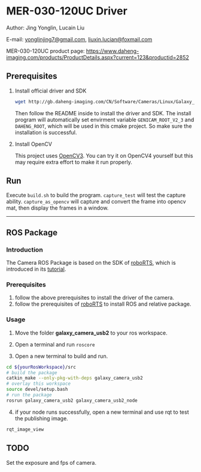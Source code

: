 # MER-030-120UC Driver

Author: Jing Yonglin, Lucain Liu

E-mail: yonglinjing7@gmail.com, liuxin.lucian@foxmail.com

MER-030-120UC product page: https://www.daheng-imaging.com/products/ProductDetails.aspx?current=123&productid=2852

## Prerequisites

1. Install official driver and SDK

    ```bash
    wget http://gb.daheng-imaging.com/CN/Software/Cameras/Linux/Galaxy_Linux_x86_U2_CN_1.0.1904.9261.tar.gz
    ```

    Then follow the README inside to install the driver and SDK. The install program will automatically set envirment variable `GENICAM_ROOT_V2_3` and `DAHENG_ROOT`, which will be used in this cmake project. So make sure the installation is successful.

2. Install OpenCV

    This project uses [OpenCV3](https://github.com/opencv/opencv/archive/3.4.12.zip). You can try it on OpenCV4 yourself but this may require extra effort to make it run properly.

## Run

Execute `build.sh` to build the program. `capture_test` will test the capture ability. `capture_as_opencv` will capture and convert the frame into opencv mat, then display the frames in a window. 

--- 

## ROS Package



### Introduction
The Camera ROS Package is based on the SDK of [roboRTS](https://github.com/RoboMaster/RoboRTS), which is introduced in its [tutorial](https://robomaster.github.io/RoboRTS-Tutorial/#/sdk_docs/roborts_camera).


### Prerequisites

1. follow the above prerequisites to install the driver of the camera.
2. follow the prerequisites of [roboRTS](https://robomaster.github.io/RoboRTS-Tutorial/#/quick_start/setup_on_manifold2?id=%e8%bd%af%e4%bb%b6%e4%be%9d%e8%b5%96%e9%85%8d%e7%bd%ae) to install ROS and relative package.

### Usage

1. Move the folder **galaxy_camera_usb2** to your ros workspace. 

2. Open a terminal and run `roscore` 

3. Open a new terminal to build and run.

```bash
cd ${yourRosWorkspace}/src
# build the package
catkin_make --only-pkg-with-deps galaxy_camera_usb2
# overlay this workspace
source devel/setup.bash
# run the package
rosrun galaxy_camera_usb2 galaxy_camera_usb2_node
```

4. if your node runs successfully, open a new terminal and use rqt to test the publishing image.

```bash
rqt_image_view
```


## TODO

Set the exposure and fps of camera.